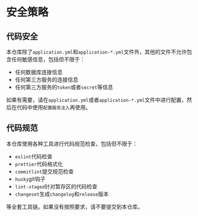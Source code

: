 # 安全策略

## 代码安全

本仓库除了`application.yml`和`application-*.yml`文件外，其他的文件不允许包含任何敏感信息，包括但不限于：

-   任何数据库连接信息
-   任何第三方服务的连接信息
-   任何第三方服务的`token`或者`secret`等信息

如果有需要，请在`application.yml`或者`application-*.yml`文件中进行配置，然后在代码中使用`配置服务注入`再使用。

## 代码规范

本仓库使用各种工具进行代码规范检查，包括但不限于：

-   `eslint`代码检查
-   `prettier`代码格式化
-   `commitlint`提交规范检查
-   `husky`git钩子
-   `lint-staged`针对暂存区的代码检查
-   `changeset`生成`changelog`和`release`版本

等全套工具链。如果没有按照要求，请不要提交到本仓库。
